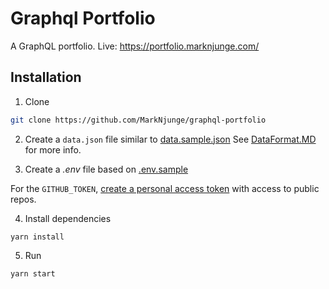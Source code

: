 # Graphql Portfolio

A GraphQL portfolio. Live: https://portfolio.marknjunge.com/

## Installation

1. Clone

```bash
git clone https://github.com/MarkNjunge/graphql-portfolio
```

2. Create a `data.json` file similar to [data.sample.json](data.sample.json) See [DataFormat.MD](./DataFormat.MD) for more info.

3. Create a _.env_ file based on [.env.sample](./.env.sample)

For the `GITHUB_TOKEN`, [create a personal access token](https://github.com/settings/tokens/new) with access to public repos.

4. Install dependencies

```
yarn install
```

5. Run

```bash
yarn start
```
